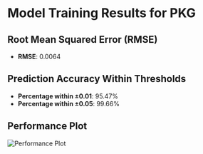 # Model Training Results for PKG

## Root Mean Squared Error (RMSE)
- **RMSE**: 0.0064

## Prediction Accuracy Within Thresholds
- **Percentage within ±0.01**: 95.47%
- **Percentage within ±0.05**: 99.66%

## Performance Plot
![Performance Plot](../imgs/PKG.png)
